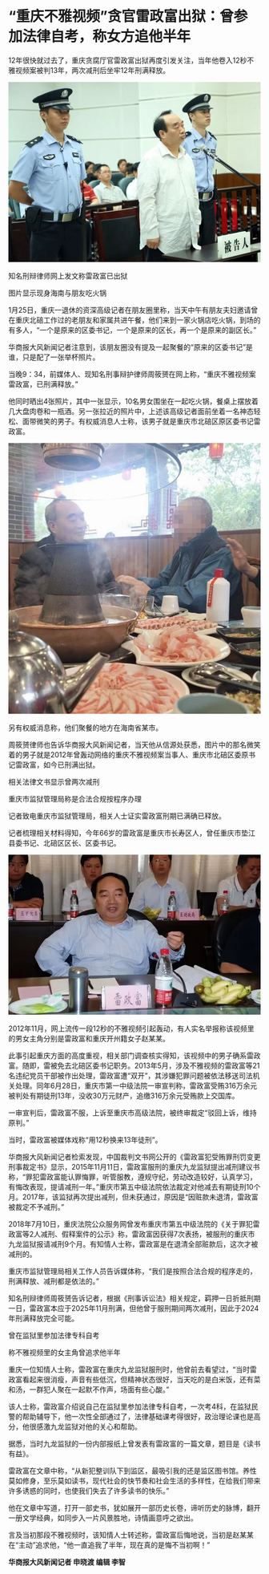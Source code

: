 # “重庆不雅视频”贪官雷政富出狱：曾参加法律自考，称女方追他半年

12年很快就过去了，重庆贪腐厅官雷政富出狱再度引发关注，当年他卷入12秒不雅视频案被判13年，两次减刑后坐牢12年刑满释放。

![ca249bd2e938ced68d109448285d80a9.jpg](https://raw.githubusercontent.com/qqhsx/qqnews_image/main/2024/01/26/“重庆不雅视频”贪官雷政富出狱：曾参加法律自考，称女方追他半年/ca249bd2e938ced68d109448285d80a9.jpg)

知名刑辩律师网上发文称雷政富已出狱

图片显示现身海南与朋友吃火锅

1月25日，重庆一退休的资深高级记者在朋友圈里称，当天中午有朋友夫妇邀请曾在重庆北碚工作过的老朋友和家属共进午餐，他们来到一家火锅店吃火锅，到场的有多人，“一个是原来的区委书记，一个是原来的区长，再一个是原来的副区长。”

华商报大风新闻记者注意到，该朋友圈没有提及一起聚餐的“原来的区委书记”是谁，只是配了一张举杯照片。

当晚9：34，前媒体人、现知名刑事辩护律师周筱赟在网上称，“重庆不雅视频案雷政富，已刑满释放。”

他同时晒出4张照片，其中一张显示，10名男女围坐在一起吃火锅，餐桌上摆放着几大盘肉卷和一瓶酒。另一张拉近的照片中，上述该高级记者面前坐着一名神态轻松、面带微笑的男子。有权威消息人士称，该男子就是重庆市北碚区原区委书记雷政富。

![37d4ba4d3c9d0e5c3e1161ac8410957e.jpg](https://raw.githubusercontent.com/qqhsx/qqnews_image/main/2024/01/26/“重庆不雅视频”贪官雷政富出狱：曾参加法律自考，称女方追他半年/37d4ba4d3c9d0e5c3e1161ac8410957e.jpg)

另有权威消息称，他们聚餐的地方在海南省某市。

周筱赟律师也告诉华商报大风新闻记者，当天他从信源处获悉，图片中的那名微笑着的男子就是2012年曾轰动网络的重庆不雅视频案当事人、重庆市北碚区委原书记雷政富，如今已刑满出狱。

相关法律文书显示曾两次减刑

重庆市监狱管理局称是合法合规按程序办理

记者致电重庆市监狱管理局，相关人士证实雷政富刑期已满确已释放。

记者梳理相关材料得知，今年66岁的雷政富是重庆市长寿区人，曾任重庆市垫江县委书记、北碚区区长、区委书记。

![aada31dfbeb548b06638d9aa03549f71.jpg](https://raw.githubusercontent.com/qqhsx/qqnews_image/main/2024/01/26/“重庆不雅视频”贪官雷政富出狱：曾参加法律自考，称女方追他半年/aada31dfbeb548b06638d9aa03549f71.jpg)

2012年11月，网上流传一段12秒的不雅视频引起轰动，有人实名举报称该视频里的男女主角分别是雷政富和重庆开州籍女子赵某某。

此事引起重庆方面的高度重视，相关部门调查核实得知，该视频中的男子确系雷政富。随即，雷被免去北碚区委书记职务。2013年5月，涉及不雅视频的雷政富等21名违纪党员干部被作出处理，雷政富遭“双开”，其涉嫌犯罪问题被依法移送司法机关处理。同年6月28日，重庆市第一中级法院一审宣判称，雷政富受贿316万余元被判处有期徒刑13年，没收30万元财产，追缴316万余元受贿款上交国库。

一审宣判后，雷政富不服，上诉至重庆市高级法院，被终审裁定“驳回上诉，维持原判。”

当时，雷政富被媒体戏称“用12秒换来13年徒刑”。

华商报大风新闻记者检索发现，中国裁判文书网公开的《雷政富犯受贿罪刑罚变更刑事裁定书》显示，2015年11月11日，雷政富服刑的重庆九龙监狱提出减刑建议书称，“罪犯雷政富能认罪悔罪，听管服教，遵规守纪，劳动改造较好，认真学习，有悔改表现，提请减刑一年。”重庆市第五中级法院依法裁定对他减去有期徒刑10个月。2017年，该监狱再次提出减刑，但未获通过，原因是“因赃款未退清，雷政富被裁定不予减刑。”

2018年7月10日，重庆法院公众服务网曾发布重庆市第五中级法院的《关于罪犯雷政富等2人减刑、假释案件的公示》称，雷政富因获得7次表扬，被服刑的重庆市九龙监狱报请减刑9个月。有知情人士称，雷政富是在退清全部赃款后，这次才被减刑的。

重庆市监狱管理局相关工作人员告诉媒体称，“我们是按照合法合规的程序走的，刑满释放、减刑都是依法的。”

知名刑辩律师周筱赟告诉记者，根据《刑事诉讼法》相关规定，羁押一日折抵刑期一日，雷政富本应于2025年11月刑满，但他曾于服刑期间两次减刑，因此于2024年刑满释放完全可能。

曾在监狱里参加法律专科自考

称不雅视频里的女主角曾追求他半年

重庆一位知情人士称，雷政富在重庆九龙监狱服刑时，他曾前去看望过，“当时雷政富看起来很消瘦，声音有些低沉，但精神状态很好，当天吃的是白米饭，还有菜和汤，一群犯人聚在一起默不作声，场面有些心酸。”

该人士称，雷政富介绍说自己在监狱里参加法律专科自考，一次考4科，在监狱民警的帮助辅导下，他一次性全部通过了，法律基础课考得很好，政治理论课也是高分，他很感激九龙监狱对他的关心和帮助。

据悉，当时九龙监狱的一份内部报纸上曾发表有雷政富的一篇文章，题目是《读书有益》。

雷政富在文章中称，“从新犯整训队下到监区，最吸引我的还是监区图书馆。养性莫如修身，至乐莫如读书，现代社会的快节奏和社会生活的多样性，在给我们带来许多诱惑的同时，也使我们失去了许多读书的快乐。”

他在文章中写道，打开一部史书，犹如展开一部历史长卷，谛听历史的脉博，翻开一册文学经典，如同步入一片风景胜地，诗情画意呼之欲出。

言及当初那段不雅视频时，该知情人士转述称，雷政富后悔地说，当初是赵某某在“主动”追求他，“他一直追我了半年，现在真的是悔不当初啊！”

**华商报大风新闻记者 申晓渡 编辑 李智**

